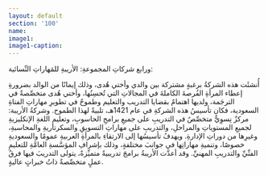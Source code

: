 ```yaml
---
layout: default
section: '100'
name:
image1: 
image1-caption: 
---
```

ورابع شركاتِ المجموعةِ: الأريبةِ للمَهاراتِ النِّسائية:

أُنشئَت هذه الشركةُ برغبةٍ مشتركة بين والدي وأختي هُدى، وذلك إيمانًا من الوالد بضرورةِ إعطاء المرأةِ الفُرصةَ الكاملةَ في المجالاتِ التي تُحسِنُها، وأختي هُدى متخصِّصةٌ في الترجَمة، ولديها اهتمامٌ بقضايا التدريب والتعليم وطموحٌ في تطويرِ مهاراتِ الفتاةِ السعودية، فكان تأسيسُ هذه الشركةِ في عام 1421هـ، تلبيةً لهذا الطموح. وشركةُ الأريبة: مركزٌ نِسوِيٌّ متخصِّصٌ في التدريبِ على جميعِ برامجِ الحاسوبِ، وتعليمِ اللغةِ الإنكليزيةِ لجميعِ المستوياتِ والمراحلِ، والتدريبِ على مهاراتِ التسويقِ والسكرتاريةِ والمحاسبةِ، وغيرِها من دوراتِ الإدارةِ. ويهدفُ تأسيسُها إلى الارتقاءِ بالمرأةِ العربيةِ عمومًا والسعوديةِ خصوصًا، وتنميةِ مهاراتِها في جوانبَ مختلفةٍ، وذلك بإشرافِ المؤسَّسةِ العامَّةِ للتعليمِ الفنِّيِّ والتدريبِ المهنيِّ. وقد أعدَّت الأريبةُ برامجَ تدريبيةً متميِّزةً، يتولى التدريبَ فيها فرقُ عملٍ متخصِّصةٌ ذاتُ خبراتٍ عاليةٍ.